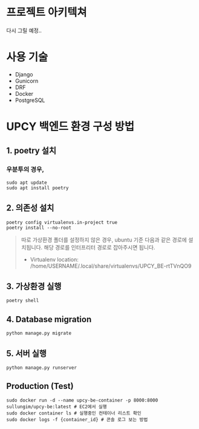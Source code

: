 # 프로젝트 아키텍쳐

다시 그릴 예정..

# 사용 기술
- Django
- Gunicorn
- DRF
- Docker
- PostgreSQL

# UPCY 백엔드 환경 구성 방법
   
## 1. poetry 설치

### 우분투의 경우,
```shell
sudo apt update
sudo apt install poetry
```

## 2. 의존성 설치
```shell
poetry config virtualenvs.in-project true
poetry install --no-root
```

> 따로 가상환경 폴더를 설정하지 않은 경우, ubuntu 기준 다음과 같은 경로에 설치됩니다. 해당 경로를 인터프리터 경로로 잡아주시면 됩니다.
> - Virtualenv location: /home/USERNAME/.local/share/virtualenvs/UPCY_BE-rtTVnQO9

## 3. 가상환경 실행
```shell
poetry shell
```

## 4. Database migration
```shell
python manage.py migrate
```

## 5. 서버 실행
```shell
python manage.py runserver
```

## Production (Test)
```shell
sudo docker run -d --name upcy-be-container -p 8000:8000 sullungim/upcy-be:latest # EC2에서 실행
sudo docker container ls # 실행중인 컨테이너 리스트 확인
sudo docker logs -f {container_id} # 콘솔 로그 보는 방법
```
